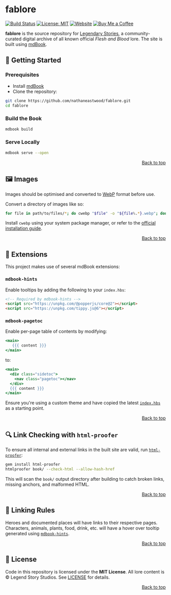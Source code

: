 <a name="readme-top"></a>

# fablore

[![Build Status](https://github.com/nathaneastwood/fablore/actions/workflows/ci.yml/badge.svg)](https://github.com/nathaneastwood/fablore/actions)
[![License: MIT](https://img.shields.io/badge/License-MIT-yellow.svg)](./LICENSE)
[![Website](https://img.shields.io/website?url=https%3A%2F%2Flegendarystories.net)](https://legendarystories.net)
[![Buy Me a Coffee](https://img.shields.io/badge/Buy%20Me%20a%20Coffee-%E2%98%95-ef61a3.svg)](https://www.buymeacoffee.com/nathaneastwood)

**fablore** is the source repository for [Legendary Stories](https://legendarystories.net/), a community-curated digital archive of all known official *Flesh and Blood* lore. The site is built using [mdBook](https://github.com/rust-lang/mdBook).

## 🚀 Getting Started

### Prerequisites

* Install [mdBook](https://github.com/rust-lang/mdBook)
* Clone the repository:

```bash
git clone https://github.com/nathaneastwood/fablore.git
cd fablore
```

### Build the Book

```bash
mdbook build
```

### Serve Locally

```bash
mdbook serve --open
```

<p align="right"><a href="#readme-top">Back to top</a></p>

## 🖼️ Images

Images should be optimised and converted to [WebP](https://chromium.googlesource.com/webm/libwebp) format before use.

Convert a directory of images like so:

```bash
for file in path/to/files/*; do cwebp "$file" -o "${file%.*}.webp"; done
```

Install `cwebp` using your system package manager, or refer to the [official installation guide](https://developers.google.com/speed/webp/download).

<p align="right"><a href="#readme-top">Back to top</a></p>

## 🧩 Extensions

This project makes use of several mdBook extensions:

### `mdbook-hints`

Enable tooltips by adding the following to your `index.hbs`:

```html
<!-- Required by mdbook-hints -->
<script src="https://unpkg.com/@popperjs/core@2"></script>
<script src="https://unpkg.com/tippy.js@6"></script>
```

### `mdbook-pagetoc`

Enable per-page table of contents by modifying:

```hbs
<main>
   {{{ content }}}
</main>
```

to:

```hbs
<main>
  <div class="sidetoc">
    <nav class="pagetoc"></nav>
  </div>
  {{{ content }}}
</main>
```

Ensure you're using a custom theme and have copied the latest [`index.hbs`](https://github.com/rust-lang/mdBook/blob/master/src/theme/index.hbs) as a starting point.

<p align="right"><a href="#readme-top">Back to top</a></p>

## 🔍 Link Checking with `html-proofer`

To ensure all internal and external links in the built site are valid, run [`html-proofer`](https://github.com/gjtorikian/html-proofer):

```bash
gem install html-proofer
htmlproofer book/ --check-html --allow-hash-href
```

This will scan the `book/` output directory after building to catch broken links, missing anchors, and malformed HTML.

<p align="right"><a href="#readme-top">Back to top</a></p>

## 📏 Linking Rules

Heroes and documented places will have links to their respective pages. Characters, animals, plants, food, drink, etc. will have a hover over tooltip generated using [`mdbook-hints`](#mdbook-hints).

<p align="right"><a href="#readme-top">Back to top</a></p>

## 📜 License

Code in this repository is licensed under the **MIT License**. All lore content is © Legend Story Studios. See [LICENSE](./LICENSE) for details.

<p align="right"><a href="#readme-top">Back to top</a></p>
